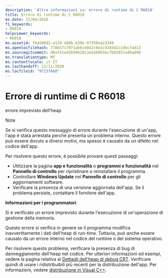 ```yaml
---
description: 'Altre informazioni su: errore di runtime di C R6018'
title: Errore di runtime di C R6018
ms.date: 11/04/2016
f1_keywords:
- R6018
helpviewer_keywords:
- R6018
ms.assetid: f6dd40d1-a119-4d8b-b39e-97350ea23349
ms.openlocfilehash: 778b57c7071ab6ce042c9e1c434541c1dbcfad13
ms.sourcegitcommit: d6af41e42699628c3e2e6063ec7b03931a49a098
ms.translationtype: MT
ms.contentlocale: it-IT
ms.lasthandoff: 12/11/2020
ms.locfileid: "97237660"
---
```

# <a name="c-runtime-error-r6018"></a>Errore di runtime di C R6018

errore imprevisto dell'heap

> [!NOTE]
> Se si verifica questo messaggio di errore durante l'esecuzione di un'app, l'app è stata arrestata perché presenta un problema interno. Questo errore può essere dovuto a diversi motivi, ma spesso è causato da un difetto nel codice dell'app.
>
> Per risolvere questo errore, è possibile provare questi passaggi:
>
> - Utilizzare la pagina **app e funzionalità** o **programmi e funzionalità** nel **Pannello di controllo** per ripristinare o reinstallare il programma.
> - Controllare **Windows Update** nel **Pannello di controllo** per gli aggiornamenti software.
> - Verificare la presenza di una versione aggiornata dell'app. Se il problema persiste, contattare il fornitore dell'app.

**Informazioni per i programmatori**

Si è verificato un errore imprevisto durante l'esecuzione di un'operazione di gestione della memoria.

Questo errore si verifica in genere se il programma modifica inavvertitamente i dati dell'heap di run-time. Tuttavia, può anche essere causato da un errore interno nel codice del runtime o del sistema operativo.

Per risolvere questo problema, verificare la presenza di bug di danneggiamento dell'heap nel codice. Per ulteriori informazioni ed esempi, vedere la pagina relativa ai [Dettagli dell'heap di debug CRT](/visualstudio/debugger/crt-debug-heap-details). Verificare quindi di usare i ridistribuibili più recenti per la distribuzione dell'app. Per informazioni, vedere [distribuzione in Visual C++](../../windows/deployment-in-visual-cpp.md).
